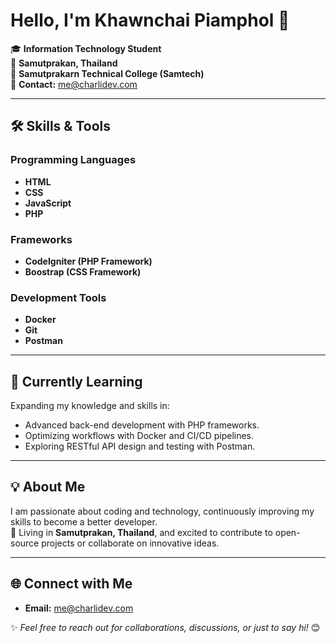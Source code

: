 # Hello, I'm Khawnchai Piamphol 👋

🎓 **Information Technology Student**  
📍 **Samutprakan, Thailand**  
🏫 **Samutprakarn Technical College (Samtech)**  
📧 **Contact:** [me@charlidev.com](mailto:me@charlidev.com)

---

## 🛠️ Skills & Tools

### Programming Languages
- **HTML**  
- **CSS**  
- **JavaScript**  
- **PHP**


### Frameworks
- **CodeIgniter (PHP Framework)**
- **Boostrap (CSS Framework)**

### Development Tools
- **Docker**  
- **Git**  
- **Postman**

---

## 🌱 Currently Learning
Expanding my knowledge and skills in:
- Advanced back-end development with PHP frameworks.
- Optimizing workflows with Docker and CI/CD pipelines.
- Exploring RESTful API design and testing with Postman.

---

## 💡 About Me
I am passionate about coding and technology, continuously improving my skills to become a better developer.  
📍 Living in **Samutprakan, Thailand**, and excited to contribute to open-source projects or collaborate on innovative ideas.

---

## 🌐 Connect with Me
- **Email:** [me@charlidev.com](mailto:me@charlidev.com)  

✨ *Feel free to reach out for collaborations, discussions, or just to say hi!* 😊
